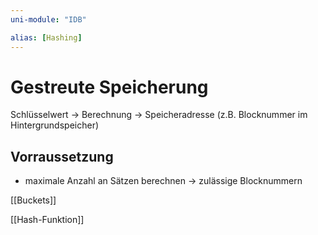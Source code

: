 ```yaml
---
uni-module: "IDB"

alias: [Hashing]
---
```


# Gestreute Speicherung

Schlüsselwert → Berechnung → Speicheradresse (z.B. Blocknummer im Hintergrundspeicher)

## Vorraussetzung

- maximale Anzahl an Sätzen berechnen → zulässige Blocknummern

[[Buckets]]

[[Hash-Funktion]]
